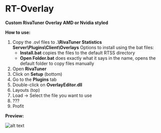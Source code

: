 # RT-Overlay

**Custom RivaTuner Overlay
AMD or Nvidia styled**

**How to use:**
1. Copy the .ovl files to **.\RivaTuner Statistics Server\Plugins\Client\Overlays**
     Options to install using the bat files:
    - **Install.bat** copies the files to the default RTSS directory
    - **Open Folder.bat** does exactly what it says in the name, opens the default folder to copy files manually
2. Open **RivaTuner**
3. Click on **Setup** (bottom)
4. Go to the **Plugins** tab
5. Double-click on **OverlayEditor.dll**
6. Layouts (top)
7. Load → Select the file you want to use
8. ???
9. Profit

**Preview:**

![alt text](https://i.ibb.co/wsvtPMz/Untitled.png)
